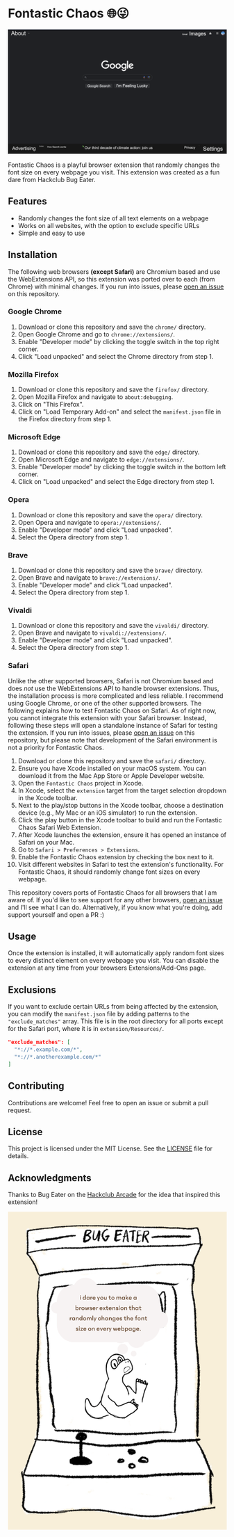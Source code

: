# Fontastic Chaos 🌐😜

![Demonstration](https://github.com/shrysjain/fontastic-chaos/blob/main/assets/demonstration.png?raw=true)

Fontastic Chaos is a playful browser extension that randomly changes the font size on every webpage you visit. This extension was created as a fun dare from Hackclub Bug Eater.

## Features

- Randomly changes the font size of all text elements on a webpage
- Works on all websites, with the option to exclude specific URLs
- Simple and easy to use

## Installation

The following web browsers **(except Safari)** are Chromium based and use the WebExtensions API, so this extension was ported over to each (from Chrome) with minimal changes. If you run into issues, please [open an issue](https://github.com/shrysjain/fontastic-chaos/issues/new) on this repository.

### Google Chrome

1. Download or clone this repository and save the `chrome/` directory.
2. Open Google Chrome and go to `chrome://extensions/`.
3. Enable "Developer mode" by clicking the toggle switch in the top right corner.
4. Click "Load unpacked" and select the Chrome directory from step 1.

### Mozilla Firefox

1. Download or clone this repository and save the `firefox/` directory.
2. Open Mozilla Firefox and navigate to `about:debugging`.
3. Click on "This Firefox".
4. Click on "Load Temporary Add-on" and select the `manifest.json` file in the Firefox directory from step 1.

### Microsoft Edge

1. Download or clone this repository and save the `edge/` directory.
2. Open Microsoft Edge and navigate to `edge://extensions/`.
3. Enable "Developer mode" by clicking the toggle switch in the bottom left corner.
4. Click on "Load unpacked" and select the Edge directory from step 1.

### Opera

1. Download or clone this repository and save the `opera/` directory.
2. Open Opera and navigate to `opera://extensions/`.
3. Enable "Developer mode" and click "Load unpacked".
4. Select the Opera directory from step 1.

### Brave

1. Download or clone this repository and save the `brave/` directory.
2. Open Brave and navigate to `brave://extensions/`.
3. Enable "Developer mode" and click "Load unpacked".
4. Select the Opera directory from step 1.

### Vivaldi

1. Download or clone this repository and save the `vivaldi/` directory.
2. Open Brave and navigate to `vivaldi://extensions/`.
3. Enable "Developer mode" and click "Load unpacked".
4. Select the Opera directory from step 1.

### Safari

Unlike the other supported browsers, Safari is not Chromium based and does *not* use the WebExtensions API to handle browser extensions. Thus, the installation process is more complicated and less reliable. I recommend using Google Chrome, or one of the other supported browsers. The following explains how to test Fontastic Chaos on Safari. As of right now, you cannot integrate this extension with your Safari browser. Instead, following these steps will open a standalone instance of Safari for testing the extension. If you run into issues, please [open an issue](https://github.com/shrysjain/fontastic-chaos/issues/new) on this repository, but please note that development of the Safari environment is not a priority for Fontastic Chaos.

1. Download or clone this repository and save the `safari/` directory.
2. Ensure you have Xcode installed on your macOS system. You can download it from the Mac App Store or Apple Developer website.
3. Open the `Fontastic Chaos` project in Xcode.
4. In Xcode, select the `extension` target from the target selection dropdown in the Xcode toolbar.
5. Next to the play/stop buttons in the Xcode toolbar, choose a destination device (e.g., My Mac or an iOS simulator) to run the extension.
6. Click the play button in the Xcode toolbar to build and run the Fontastic Chaos Safari Web Extension.
7. After Xcode launches the extension, ensure it has opened an instance of Safari on your Mac.
8. Go to `Safari > Preferences > Extensions`.
9. Enable the Fontastic Chaos extension by checking the box next to it.
10. Visit different websites in Safari to test the extension's functionality. For Fontastic Chaos, it should randomly change font sizes on every webpage.

This repository covers ports of Fontastic Chaos for all browsers that I am aware of. If you'd like to see support for any other browsers, [open an issue](https://github.com/shrysjain/fontastic-chaos/issues/new) and I'll see what I can do. Alternatively, if you know what you're doing, add support yourself and open a PR :)

## Usage

Once the extension is installed, it will automatically apply random font sizes to every distinct element on every webpage you visit. You can disable the extension at any time from your browsers Extensions/Add-Ons page.

## Exclusions

If you want to exclude certain URLs from being affected by the extension, you can modify the `manifest.json` file by adding patterns to the `"exclude_matches"` array. This file is in the root directory for all ports except for the Safari port, where it is in `extension/Resources/`.

```json
"exclude_matches": [
  "*://*.example.com/*",
  "*://*.anotherexample.com/*"
]
```

## Contributing

Contributions are welcome! Feel free to open an issue or submit a pull request.

## License

This project is licensed under the MIT License. See the [LICENSE](./LICENSE) file for details.

## Acknowledgments

Thanks to Bug Eater on the [Hackclub Arcade](https://hackclub.com/arcade/) for the idea that inspired this extension!

![Bug Eater](https://github.com/shrysjain/fontastic-chaos/blob/main/assets/bug_eater.png?raw=true)
